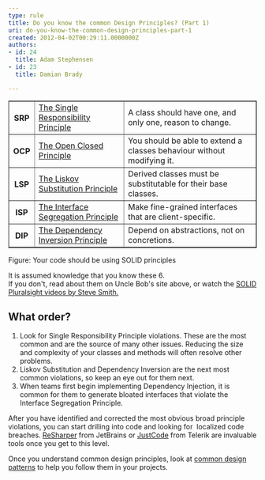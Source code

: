 ```yaml
---
type: rule
title: Do you know the common Design Principles? (Part 1)
uri: do-you-know-the-common-design-principles-part-1
created: 2012-04-02T00:29:11.0000000Z
authors:
- id: 24
  title: Adam Stephensen
- id: 23
  title: Damian Brady

---
```




<span class='intro'> <table cellpadding="4" border="1" style="border-collapse&#58;collapse;">
<tbody><tr class="ssw-rteTableEvenRow-default">
<th class="ssw-rteTableFirstCol-default">SRP​</th>
<td class="ssw-rteTableOddCol-default"><a href="http&#58;//www.objectmentor.com/resources/articles/srp.pdf">​The Single Responsibility Principle</a></td>
<td class="ssw-rteTableEvenCol-default">A class should have one, and only one, reason to change.</td></tr>
<tr class="ssw-rteTableOddRow-default"><th class="ssw-rteTableFirstCol-default">OCP​</th>
<td class="ssw-rteTableOddCol-default"><a href="http&#58;//www.objectmentor.com/resources/articles/ocp.pdf">The Open Closed Principle​</a></td>
<td class="ssw-rteTableEvenCol-default">You should be able to extend a classes behaviour without modifying it.​</td></tr>
<tr class="ssw-rteTableEvenRow-default"><th class="ssw-rteTableFirstCol-default">​LSP</th>
<td class="ssw-rteTableOddCol-default"><a href="http&#58;//www.objectmentor.com/resources/articles/lsp.pdf">The Liskov Substitution Principle​</a></td>
<td class="ssw-rteTableEvenCol-default">Derived classes must be substitutable for their base classes.​</td></tr>
<tr class="ssw-rteTableOddRow-default"><th class="ssw-rteTableFirstCol-default">​ISP</th>
<td class="ssw-rteTableOddCol-default"><a href="http&#58;//www.objectmentor.com/resources/articles/isp.pdf">​The Interface Segregation Principle​</a></td>
<td class="ssw-rteTableEvenCol-default">​Make fine-grained interfaces that are client-specific.​</td></tr>
<tr class="ssw-rteTableEvenRow-default"><th class="ssw-rteTableFirstCol-default">DIP​</th>
<td class="ssw-rteTableOddCol-default"><a href="http&#58;//www.objectmentor.com/resources/articles/dip.pdf">The Dependency Inversion Principle​</a></td>
<td class="ssw-rteTableEvenCol-default">Depend on abstractions, not on concretions.​</td></tr></tbody></table>
<span class="ssw-rteStyle-FigureNormal">Figure&#58; Your code should be using SOLID principles</span>
 </span>

<p>​It is assumed knowledge that you know these 6.<br> If you don't, read about them on Uncle Bob's site above, or watch the <a href="http&#58;//www.pluralsight-training.net/microsoft/courses/TableOfContents?courseName=principles-oo-design&amp;highlight=">SOLID Pluralsight videos by Steve Smith.</a></p>
<h2>What order?</h2>
<ol>
<li>Look for Single Responsibility&#160;Principle violations. These are the most common and are the source of many other issues. Reducing the size and complexity of your classes and methods will often resolve other problems.</li>
<li>Liskov Substitution and Dependency Inversion are the next most common violations, so keep an eye out for them next.</li>
<li>When teams first begin implementing Dependency Injection, it is common for them to generate bloated interfaces that violate the Interface Segregation Principle.</li>
</ol>
<p>After you have identified and corrected the most obvious broad principle violations, you can start drilling into code and looking for&#160; localized code breaches. <a href="http&#58;//www.jetbrains.com/resharper/">ReSharper</a> from JetBrains or&#160;<a href="http&#58;//www.telerik.com/products/justcode.aspx">JustCode</a> from Telerik&#160;are invaluable tools once you get to this level.</p>
<p>Once you understand common design principles, look at <a href="/SoftwareDevelopment/RulestobetterArchitectureandCodeReview/Pages/DoYouKnowCommonDesignPatterns.aspx">common design patterns</a> to help you follow them in your projects.</p>



